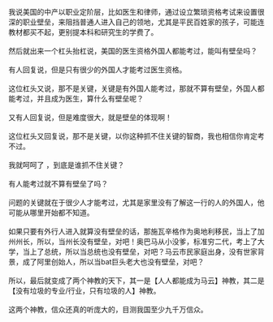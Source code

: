 我说美国的中产以职业定阶层，比如医生和律师，通过设立繁琐资格考试来设置很深的职业壁垒，来阻挡普通人进入自己的领地，尤其是平民百姓家的孩子，可能连教材都买不起，更别提本科和研究生的学费了。<br/><br/>然后就出来一个杠头抬杠说，美国的医生资格外国人都能考过，能叫有壁垒吗？<br/><br/>有人回复说，但是只有很少的外国人才能考过医生资格。<br/><br/>这位杠头又说，那不是关键，关键是有外国人能考过，那就不算有壁垒，外国人都能考过，并且成为医生，算什么有壁垒呢？<br/><br/>又有人回复说，但是难度很大，就是壁垒的体现啊！<br/><br/>这位杠头又回复说，那不是关键，以你这种抓不住关键的智商，我也相信你肯定考不过。<br/><br/>我就呵呵了  ，到底是谁抓不住关键？<br/><br/>有人能考过就不算有壁垒了吗？<br/><br/>问题的关键就在于很少人才能考过，尤其是家里没有了解这一行的人的外国人，他可能从哪里开始都不知道。<br/><br/>如果只要有外行人进入就算没有壁垒的话，那施瓦辛格作为奥地利移民，当上了加州州长，所以，当州长没有壁垒，对吧！奥巴马从小没爹，标准穷二代，考上了大学，当上了总统，所以当总统也没有壁垒，对吧？马云市民家庭出身，没有世家背景，成了阿里创始人，所以当bat巨头老大也没有壁垒，对吧？<br/><br/>所以，最后就变成了两个神教的天下，其一是【人人都能成为马云】神教，其二是【没有垃圾的专业/行业，只有垃圾的人】神教。<br/><br/>这两个神教，信众还真的听庞大的，目测我国至少九千万信众。